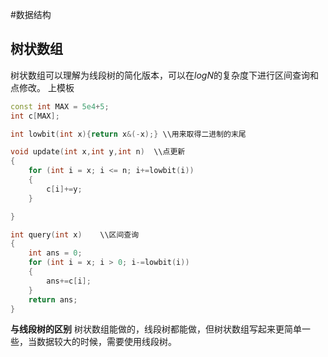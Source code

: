 #数据结构

## 树状数组
树状数组可以理解为线段树的简化版本，可以在$logN$的复杂度下进行区间查询和点修改。
上模板
```c++
const int MAX = 5e4+5;
int c[MAX];

int lowbit(int x){return x&(-x);} \\用来取得二进制的末尾

void update(int x,int y,int n)  \\点更新
{
    for (int i = x; i <= n; i+=lowbit(i))
    {
        c[i]+=y;
    }

}

int query(int x)    \\区间查询
{
    int ans = 0;
    for (int i = x; i > 0; i-=lowbit(i))
    {
        ans+=c[i];
    }
    return ans;
}
```
**与线段树的区别**
树状数组能做的，线段树都能做，但树状数组写起来更简单一些，当数据较大的时候，需要使用线段树。